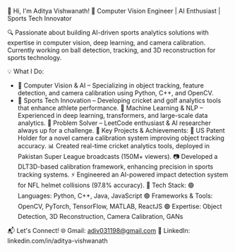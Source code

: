 👋 Hi, I'm Aditya Vishwanath!
🚀 Computer Vision Engineer | AI Enthusiast | Sports Tech Innovator

🔍 Passionate about building AI-driven sports analytics solutions with expertise in computer vision, deep learning, and camera calibration. Currently working on ball detection, tracking, and 3D reconstruction for sports technology.

💡 What I Do:
- 📸 Computer Vision & AI – Specializing in object tracking, feature detection, and camera calibration using Python, C++, and OpenCV.
- 🏏 Sports Tech Innovation – Developing cricket and golf analytics tools that enhance athlete performance.
🤖 Machine Learning & NLP – Experienced in deep learning, transformers, and large-scale data analytics.
🎯 Problem Solver – LeetCode enthusiast & AI researcher always up for a challenge.
🚀 Key Projects & Achievements:
📌 US Patent Holder for a novel camera calibration system improving object tracking accuracy.
📊 Created real-time cricket analytics tools, deployed in Pakistan Super League broadcasts (150M+ viewers).
📷 Developed a DLT3D-based calibration framework, enhancing precision in sports tracking systems.
⚡ Engineered an AI-powered impact detection system for NFL helmet collisions (97.8% accuracy).
📌 Tech Stack:
🟢 Languages: Python, C++, Java, JavaScript
🟢 Frameworks & Tools: OpenCV, PyTorch, TensorFlow, MATLAB, ReactJS
🟢 Expertise: Object Detection, 3D Reconstruction, Camera Calibration, GANs

📬 Let's Connect!
🌐 Gmail: adiv031198@gmail.com
🔗 LinkedIn: linkedin.com/in/aditya-vishwanath

<!---
adiv031198/adiv031198 is a ✨ special ✨ repository because its `README.md` (this file) appears on your GitHub profile.
You can click the Preview link to take a look at your changes.
--->
